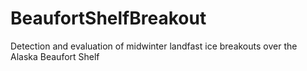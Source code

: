 # BeaufortShelfBreakout
Detection and evaluation of midwinter landfast ice breakouts over the Alaska Beaufort Shelf
